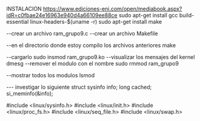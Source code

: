 

INSTALACION
https://www.ediciones-eni.com/open/mediabook.aspx?idR=c0fbae24e16963e940d4a66109ee88ce
sudo apt-get install gcc build-essential linux-headers-$(uname -r) 
sudo apt-get install make

--crear un archivo ram_grupo9.c
--crear un archivo Makefile

--en el directorio donde estoy compilo los archivos anteriores
make

--cargarlo
sudo insmod ram_grupo9.ko
--visualizar los mensajes del kernel
dmesg
--remover el modulo con el nombre
sudo rmmod ram_grupo9



--mostrar todos los modulos
lsmod

--- investigar lo siguiente
  struct sysinfo info;
    long cached;
	si_meminfo(&info);

#include <linux/sysinfo.h>
#include <linux/init.h>
#include <linux/proc_fs.h>
#include <linux/seq_file.h>
#include <linux/swap.h>
